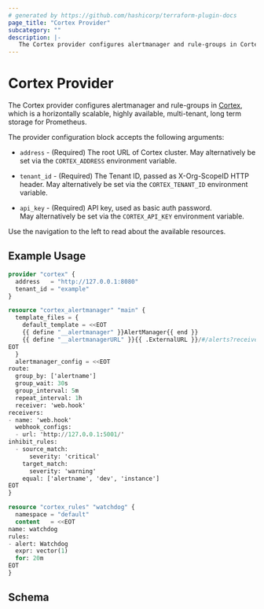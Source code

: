 ```yaml
---
# generated by https://github.com/hashicorp/terraform-plugin-docs
page_title: "Cortex Provider"
subcategory: ""
description: |-
   The Cortex provider configures alertmanager and rule-groups in Cortex
---
```


# Cortex Provider

The Cortex provider configures alertmanager and rule-groups in
[Cortex](https://grafana.com/oss/cortex/), which is a horizontally scalable, highly 
available, multi-tenant, long term storage for Prometheus.

The provider configuration block accepts the following arguments:

* `address` - (Required) The root URL of Cortex cluster. May alternatively be set
  via the `CORTEX_ADDRESS` environment variable.

* `tenant_id` - (Required) The Tenant ID, passed as X-Org-ScopeID HTTP header.
  May alternatively be set via the `CORTEX_TENANT_ID` environment variable.

* `api_key` - (Required) API key, used as basic auth password.  
  May alternatively be set via the `CORTEX_API_KEY` environment
  variable.

Use the navigation to the left to read about the available resources.



## Example Usage

```terraform
provider "cortex" {
  address   = "http://127.0.0.1:8080"
  tenant_id = "example"
}

resource "cortex_alertmanager" "main" {
  template_files = {
    default_template = <<EOT
    {{ define "__alertmanager" }}AlertManager{{ end }}
    {{ define "__alertmanagerURL" }}{{ .ExternalURL }}/#/alerts?receiver={{ .Receiver | urlquery }}{{ end }}
EOT
  }
  alertmanager_config = <<EOT
route:
  group_by: ['alertname']
  group_wait: 30s
  group_interval: 5m
  repeat_interval: 1h
  receiver: 'web.hook'
receivers:
- name: 'web.hook'
  webhook_configs:
  - url: 'http://127.0.0.1:5001/'
inhibit_rules:
  - source_match:
      severity: 'critical'
    target_match:
      severity: 'warning'
    equal: ['alertname', 'dev', 'instance']
EOT
}

resource "cortex_rules" "watchdog" {
  namespace = "default"
  content   = <<EOT
name: watchdog
rules:
- alert: Watchdog
  expr: vector(1)
  for: 20m
EOT
}
```

<!-- schema generated by tfplugindocs -->
## Schema

